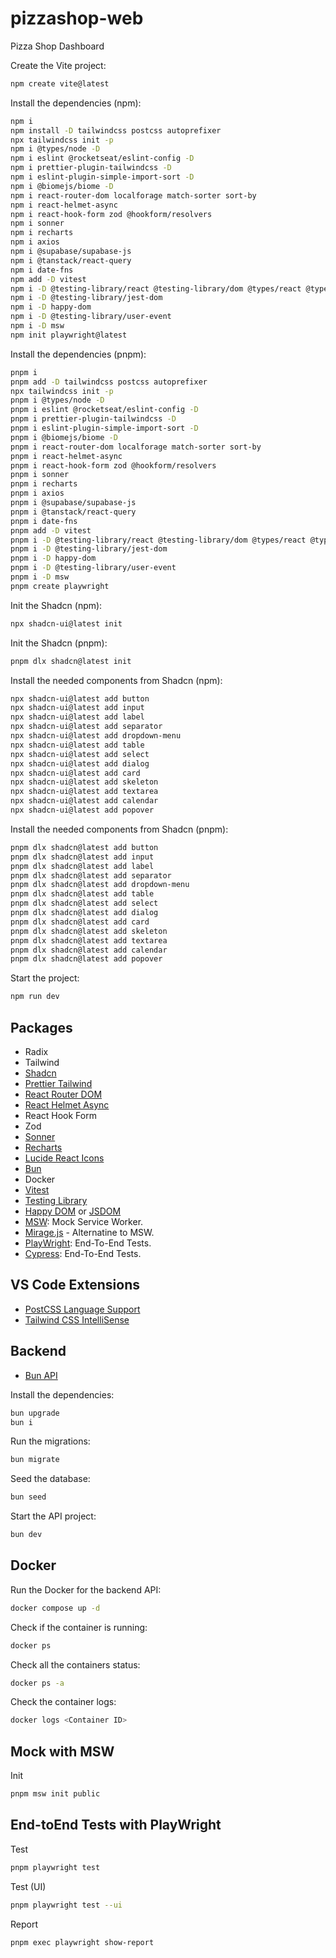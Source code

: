 # pizzashop-web
Pizza Shop Dashboard

Create the Vite project:
```sh
npm create vite@latest
```

Install the dependencies (npm):
```sh
npm i
npm install -D tailwindcss postcss autoprefixer
npx tailwindcss init -p
npm i @types/node -D
npm i eslint @rocketseat/eslint-config -D
npm i prettier-plugin-tailwindcss -D
npm i eslint-plugin-simple-import-sort -D
npm i @biomejs/biome -D
npm i react-router-dom localforage match-sorter sort-by
npm i react-helmet-async
npm i react-hook-form zod @hookform/resolvers
npm i sonner
npm i recharts
npm i axios
npm i @supabase/supabase-js
npm i @tanstack/react-query
npm i date-fns
npm add -D vitest
npm i -D @testing-library/react @testing-library/dom @types/react @types/react-dom
npm i -D @testing-library/jest-dom
npm i -D happy-dom
npm i -D @testing-library/user-event
npm i -D msw
npm init playwright@latest
```

Install the dependencies (pnpm):
```sh
pnpm i
pnpm add -D tailwindcss postcss autoprefixer
npx tailwindcss init -p
pnpm i @types/node -D
pnpm i eslint @rocketseat/eslint-config -D
pnpm i prettier-plugin-tailwindcss -D
pnpm i eslint-plugin-simple-import-sort -D
pnpm i @biomejs/biome -D
pnpm i react-router-dom localforage match-sorter sort-by
pnpm i react-helmet-async
pnpm i react-hook-form zod @hookform/resolvers
pnpm i sonner
pnpm i recharts
pnpm i axios
pnpm i @supabase/supabase-js
pnpm i @tanstack/react-query
pnpm i date-fns
pnpm add -D vitest
pnpm i -D @testing-library/react @testing-library/dom @types/react @types/react-dom
pnpm i -D @testing-library/jest-dom
pnpm i -D happy-dom
pnpm i -D @testing-library/user-event
pnpm i -D msw
pnpm create playwright
```

Init the Shadcn (npm):
```sh
npx shadcn-ui@latest init
```

Init the Shadcn (pnpm):
```sh
pnpm dlx shadcn@latest init
```

Install the needed components from Shadcn (npm):
```sh
npx shadcn-ui@latest add button
npx shadcn-ui@latest add input
npx shadcn-ui@latest add label
npx shadcn-ui@latest add separator
npx shadcn-ui@latest add dropdown-menu
npx shadcn-ui@latest add table
npx shadcn-ui@latest add select
npx shadcn-ui@latest add dialog
npx shadcn-ui@latest add card
npx shadcn-ui@latest add skeleton
npx shadcn-ui@latest add textarea
npx shadcn-ui@latest add calendar
npx shadcn-ui@latest add popover
```

Install the needed components from Shadcn (pnpm):
```sh
pnpm dlx shadcn@latest add button
pnpm dlx shadcn@latest add input
pnpm dlx shadcn@latest add label
pnpm dlx shadcn@latest add separator
pnpm dlx shadcn@latest add dropdown-menu
pnpm dlx shadcn@latest add table
pnpm dlx shadcn@latest add select
pnpm dlx shadcn@latest add dialog
pnpm dlx shadcn@latest add card
pnpm dlx shadcn@latest add skeleton
pnpm dlx shadcn@latest add textarea
pnpm dlx shadcn@latest add calendar
pnpm dlx shadcn@latest add popover
```

Start the project:
```sh
npm run dev
```

## Packages
- Radix
- Tailwind
- [Shadcn](https://ui.shadcn.com/)
- [Prettier Tailwind](https://tailwindcss.com/blog/automatic-class-sorting-with-prettier)
- [React Router DOM](https://reactrouter.com/en/main)
- [React Helmet Async](https://github.com/staylor/react-helmet-async)
- React Hook Form
- Zod
- [Sonner](https://sonner.emilkowal.ski/)
- [Recharts](https://recharts.org/en-US/)
- [Lucide React Icons](https://lucide.dev/icons/)
- [Bun](https://bun.sh/)
- Docker
- [Vitest](https://vitest.dev/)
- [Testing Library](https://testing-library.com/)
- [Happy DOM](https://github.com/capricorn86/happy-dom) or [JSDOM](https://github.com/jsdom/jsdom)
- [MSW](https://mswjs.io): Mock Service Worker.
- [Mirage.js](https://miragejs.com) - Alternatine to MSW.
- [PlayWright](https://playwright.dev): End-To-End Tests.
- [Cypress](https://www.cypress.io): End-To-End Tests.


## VS Code Extensions

- [PostCSS Language Support](https://marketplace.visualstudio.com/items?itemName=csstools.postcss)
- [Tailwind CSS IntelliSense](https://marketplace.visualstudio.com/items?itemName=bradlc.vscode-tailwindcss)

## Backend

- [Bun API](https://github.com/rocketseat-education/pizzashop-api.git)

Install the dependencies:
```sh
bun upgrade
bun i 
```

Run the migrations:
```sh
bun migrate
```

Seed the database:
```sh
bun seed
```

Start the API project:
```sh
bun dev
```



## Docker

Run the Docker for the backend API:
```sh
docker compose up -d
```

Check if the container is running:
```sh
docker ps
```

Check all the containers status:
```sh
docker ps -a
```

Check the container logs:
```sh
docker logs <Container ID>
```

## Mock with MSW

Init
```sh
pnpm msw init public
```

## End-toEnd Tests with PlayWright

Test
```sh
pnpm playwright test
```

Test (UI)
```sh
pnpm playwright test --ui
```

Report
```sh
pnpm exec playwright show-report
```